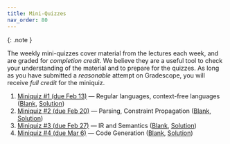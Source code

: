 ```yaml
---
title: Mini-Quizzes
nav_order: 80
---
```


{: .note }

The weekly mini-quizzes cover material from the lectures each week, and are graded for *completion credit*. We believe they are a useful tool to check your understanding of the material and to prepare for the quizzes. As long as you have submitted a *reasonable* attempt on Gradescope, you will receive *full credit* for the miniquiz.

1. [Miniquiz #1 (due Feb 13)](https://www.gradescope.com/courses/931853/assignments/5713155) — Regular languages, context-free languages ([Blank][m01], [Solution][m01-sol])
1. [Miniquiz #2 (due Feb 20)](https://www.gradescope.com/courses/931853/assignments/5788853) — Parsing, Constraint Propagation ([Blank][m02], [Solution][m02-sol])
1. [Miniquiz #3 (due Feb 27)](https://www.gradescope.com/courses/931853/assignments/5713155) — IR and Semantics ([Blank][m03], [Solution][m03-sol])
1. [Miniquiz #4 (due Mar 6)](https://www.gradescope.com/courses/931853/assignments/5788853) — Code Generation ([Blank][m04], [Solution][m04-sol])

[m01]: assets/documents/miniquizzes/miniquiz-1.pdf
[m01-sol]: assets/documents/miniquizzes/miniquiz-1-sol.pdf
[m02]: assets/documents/miniquizzes/miniquiz-2.pdf
[m02-sol]: assets/documents/miniquizzes/miniquiz-2-sol.pdf
[m03]: assets/documents/miniquizzes/miniquiz-3.pdf
[m03-sol]: assets/documents/miniquizzes/miniquiz-3-sol.pdf
[m04]: assets/documents/miniquizzes/miniquiz-4.pdf
[m04-sol]: assets/documents/miniquizzes/miniquiz-4-sol.pdf